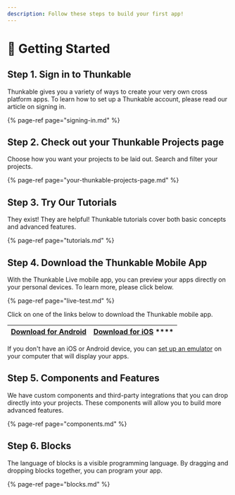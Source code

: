 ```yaml
---
description: Follow these steps to build your first app!
---
```


# 👶 Getting Started

## Step 1. Sign in to Thunkable

Thunkable gives you a variety of ways to create your very own cross platform apps. To learn how to set up a Thunkable account, please read our article on signing in.

{% page-ref page="signing-in.md" %}

## Step 2. Check out your Thunkable Projects page

Choose how you want your projects to be laid out. Search and filter your projects.

{% page-ref page="your-thunkable-projects-page.md" %}

## **Step 3. Try Our Tutorials**

They exist! They are helpful! Thunkable tutorials cover both basic concepts and advanced features.  

{% page-ref page="tutorials.md" %}

## **Step 4.** **Download the Thunkable Mobile App**

With the Thunkable Live mobile app, you can preview your apps directly on your personal devices. To learn more, please click below. 

{% page-ref page="live-test.md" %}

Click on one of the links below to download the Thunkable mobile app.

| [**Download for Android**](https://play.google.com/store/apps/details?id=com.thunkable.live) | [**Download for iOS**](http://appstore.com/thunkablelive)      **** |
| :---: | :---: |


If you don't have an iOS or Android device, you can [set up an emulator](emulators.md) on your computer that will display your apps.

## Step 5. Components and Features

We have custom components and third-party integrations that you can drop directly into your projects. These components will allow you to build more advanced features.  

{% page-ref page="components.md" %}

## Step 6. Blocks

The language of blocks is a visible programming language. By dragging and dropping blocks together, you can program your app. 

{% page-ref page="blocks.md" %}

 

